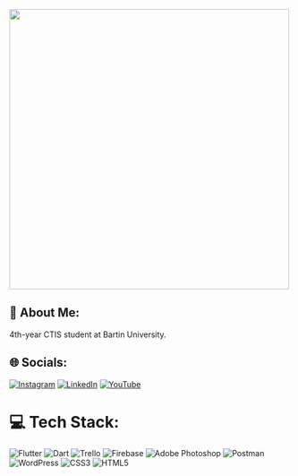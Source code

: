 
<img src="https://camo.githubusercontent.com/19db51af5f90f1b152bc0b9078f5fe97053955be5074f03f17019c70345bdcdb/68747470733a2f2f6d69726f2e6d656469756d2e636f6d2f6d61782f313336302f302a37513379765349765f7430696f4a2d5a2e676966" width="500">

## 💫 About Me:
4th-year CTIS student at Bartin University.


## 🌐 Socials:
[![Instagram](https://img.shields.io/badge/Instagram-%23E4405F.svg?logo=Instagram&logoColor=white)](https://instagram.com/emirhncann) [![LinkedIn](https://img.shields.io/badge/LinkedIn-%230077B5.svg?logo=linkedin&logoColor=white)](https://linkedin.com/in/emirhncann) [![YouTube](https://img.shields.io/badge/YouTube-%23FF0000.svg?logo=YouTube&logoColor=white)](https://youtube.com/@UCnlVhcObA1SkUEdHpFkd-hw) 

# 💻 Tech Stack:
![Flutter](https://img.shields.io/badge/Flutter-%2302569B.svg?style=flat-square&logo=Flutter&logoColor=white) ![Dart](https://img.shields.io/badge/dart-%230175C2.svg?style=flat-square&logo=dart&logoColor=white) ![Trello](https://img.shields.io/badge/Trello-%23026AA7.svg?style=flat-square&logo=Trello&logoColor=white) ![Firebase](https://img.shields.io/badge/Firebase-039BE5?style=flat-square&logo=Firebase&logoColor=white) ![Adobe Photoshop](https://img.shields.io/badge/adobe%20photoshop-%2331A8FF.svg?style=flat-square&logo=adobe%20photoshop&logoColor=white) ![Postman](https://img.shields.io/badge/Postman-FF6C37?style=flat-square&logo=postman&logoColor=white) ![WordPress](https://img.shields.io/badge/WordPress-%23117AC9.svg?style=flat-square&logo=WordPress&logoColor=white) ![CSS3](https://img.shields.io/badge/css3-%231572B6.svg?style=flat-square&logo=css3&logoColor=white) ![HTML5](https://img.shields.io/badge/html5-%23E34F26.svg?style=flat-square&logo=html5&logoColor=white)




